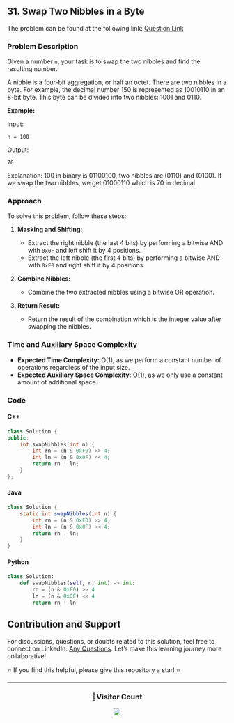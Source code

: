 ## 31. Swap Two Nibbles in a Byte

The problem can be found at the following link: [Question Link](https://www.geeksforgeeks.org/problems/swap-two-nibbles-in-a-byte0446/1)

### Problem Description

Given a number `n`, your task is to swap the two nibbles and find the resulting number.

A nibble is a four-bit aggregation, or half an octet. There are two nibbles in a byte. For example, the decimal number 150 is represented as 10010110 in an 8-bit byte. This byte can be divided into two nibbles: 1001 and 0110.

**Example:**

Input:

```
n = 100
```

Output:

```
70
```

Explanation:
100 in binary is 01100100, two nibbles are (0110) and (0100). If we swap the two nibbles, we get 01000110 which is 70 in decimal.

### Approach

To solve this problem, follow these steps:

1. **Masking and Shifting:**

   - Extract the right nibble (the last 4 bits) by performing a bitwise AND with `0x0F` and left shift it by 4 positions.
   - Extract the left nibble (the first 4 bits) by performing a bitwise AND with `0xF0` and right shift it by 4 positions.

2. **Combine Nibbles:**

   - Combine the two extracted nibbles using a bitwise OR operation.

3. **Return Result:**
   - Return the result of the combination which is the integer value after swapping the nibbles.

### Time and Auxiliary Space Complexity

- **Expected Time Complexity:** O(1), as we perform a constant number of operations regardless of the input size.
- **Expected Auxiliary Space Complexity:** O(1), as we only use a constant amount of additional space.

### Code

#### C++

```cpp
class Solution {
public:
    int swapNibbles(int n) {
        int rn = (n & 0xF0) >> 4;
        int ln = (n & 0x0F) << 4;
        return rn | ln;
    }
};
```

#### Java

```java
class Solution {
    static int swapNibbles(int n) {
        int rn = (n & 0xF0) >> 4;
        int ln = (n & 0x0F) << 4;
        return rn | ln;
    }
}
```

#### Python

```python
class Solution:
    def swapNibbles(self, n: int) -> int:
        rn = (n & 0xF0) >> 4
        ln = (n & 0x0F) << 4
        return rn | ln
```

## Contribution and Support

For discussions, questions, or doubts related to this solution, feel free to connect on LinkedIn: [Any Questions](https://www.linkedin.com/in/patel-hetkumar-sandipbhai-8b110525a/). Let’s make this learning journey more collaborative!

⭐ If you find this helpful, please give this repository a star! ⭐

---

<div align="center">
  <h3><b>📍Visitor Count</b></h3>
</div>

<p align="center">
  <img src="https://profile-counter.glitch.me/Hunterdii/count.svg" />
</p>
